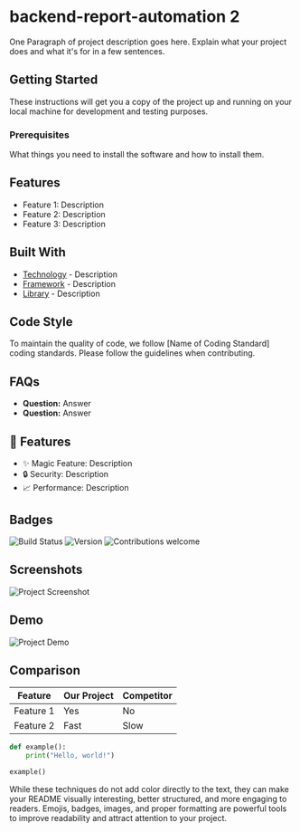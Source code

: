 # backend-report-automation 2

One Paragraph of project description goes here. Explain what your project does and what it's for in a few sentences.

## Getting Started

These instructions will get you a copy of the project up and running on your local machine for development and testing purposes.

### Prerequisites

What things you need to install the software and how to install them.

## Features

- Feature 1: Description
- Feature 2: Description
- Feature 3: Description

## Built With

- [Technology](link) - Description
- [Framework](link) - Description
- [Library](link) - Description

## Code Style

To maintain the quality of code, we follow [Name of Coding Standard] coding standards. Please follow the guidelines when contributing.

## FAQs

- **Question:** Answer
- **Question:** Answer

## 🚀 Features

- ✨ Magic Feature: Description
- 🔒 Security: Description
- 📈 Performance: Description

## Badges

![Build Status](https://img.shields.io/badge/build-passing-brightgreen)
![Version](https://img.shields.io/badge/version-1.0.0-blue)
![Contributions welcome](https://img.shields.io/badge/contributions-welcome-orange.svg)

## Screenshots

![Project Screenshot](link-to-screenshot.png)

## Demo

![Project Demo](link-to-demo.gif)

## Comparison

| Feature   | Our Project | Competitor |
| --------- | ----------- | ---------- |
| Feature 1 | Yes         | No         |
| Feature 2 | Fast        | Slow       |

```python
def example():
    print("Hello, world!")

example()
```

While these techniques do not add color directly to the text, they can make your README visually interesting, better structured, and more engaging to readers. Emojis, badges, images, and proper formatting are powerful tools to improve readability and attract attention to your project.

